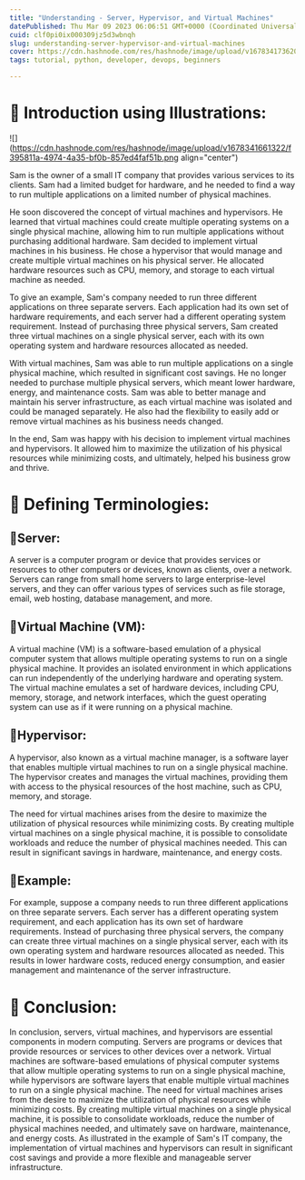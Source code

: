 ```yaml
---
title: "Understanding - Server, Hypervisor, and Virtual Machines"
datePublished: Thu Mar 09 2023 06:06:51 GMT+0000 (Coordinated Universal Time)
cuid: clf0pi0ix000309jz5d3wbnqh
slug: understanding-server-hypervisor-and-virtual-machines
cover: https://cdn.hashnode.com/res/hashnode/image/upload/v1678341736204/d168c391-21c0-4193-af81-8459f5ee0881.jpeg
tags: tutorial, python, developer, devops, beginners

---
```


# **📍 Introduction using Illustrations:**

![](https://cdn.hashnode.com/res/hashnode/image/upload/v1678341661322/f395811a-4974-4a35-bf0b-857ed4faf51b.png align="center")

Sam is the owner of a small IT company that provides various services to its clients. Sam had a limited budget for hardware, and he needed to find a way to run multiple applications on a limited number of physical machines.

He soon discovered the concept of virtual machines and hypervisors. He learned that virtual machines could create multiple operating systems on a single physical machine, allowing him to run multiple applications without purchasing additional hardware. Sam decided to implement virtual machines in his business. He chose a hypervisor that would manage and create multiple virtual machines on his physical server. He allocated hardware resources such as CPU, memory, and storage to each virtual machine as needed.

To give an example, Sam's company needed to run three different applications on three separate servers. Each application had its own set of hardware requirements, and each server had a different operating system requirement. Instead of purchasing three physical servers, Sam created three virtual machines on a single physical server, each with its own operating system and hardware resources allocated as needed.

With virtual machines, Sam was able to run multiple applications on a single physical machine, which resulted in significant cost savings. He no longer needed to purchase multiple physical servers, which meant lower hardware, energy, and maintenance costs. Sam was able to better manage and maintain his server infrastructure, as each virtual machine was isolated and could be managed separately. He also had the flexibility to easily add or remove virtual machines as his business needs changed.

In the end, Sam was happy with his decision to implement virtual machines and hypervisors. It allowed him to maximize the utilization of his physical resources while minimizing costs, and ultimately, helped his business grow and thrive.

# **📍 Defining Terminologies:**

## **🔹Server:**

A server is a computer program or device that provides services or resources to other computers or devices, known as clients, over a network. Servers can range from small home servers to large enterprise-level servers, and they can offer various types of services such as file storage, email, web hosting, database management, and more.

## **🔹Virtual Machine (VM):**

A virtual machine (VM) is a software-based emulation of a physical computer system that allows multiple operating systems to run on a single physical machine. It provides an isolated environment in which applications can run independently of the underlying hardware and operating system. The virtual machine emulates a set of hardware devices, including CPU, memory, storage, and network interfaces, which the guest operating system can use as if it were running on a physical machine.

## **🔹Hypervisor:**

A hypervisor, also known as a virtual machine manager, is a software layer that enables multiple virtual machines to run on a single physical machine. The hypervisor creates and manages the virtual machines, providing them with access to the physical resources of the host machine, such as CPU, memory, and storage.

The need for virtual machines arises from the desire to maximize the utilization of physical resources while minimizing costs. By creating multiple virtual machines on a single physical machine, it is possible to consolidate workloads and reduce the number of physical machines needed. This can result in significant savings in hardware, maintenance, and energy costs.

## **🔹Example:**

For example, suppose a company needs to run three different applications on three separate servers. Each server has a different operating system requirement, and each application has its own set of hardware requirements. Instead of purchasing three physical servers, the company can create three virtual machines on a single physical server, each with its own operating system and hardware resources allocated as needed. This results in lower hardware costs, reduced energy consumption, and easier management and maintenance of the server infrastructure.

# **📍 Conclusion:**

In conclusion, servers, virtual machines, and hypervisors are essential components in modern computing. Servers are programs or devices that provide resources or services to other devices over a network. Virtual machines are software-based emulations of physical computer systems that allow multiple operating systems to run on a single physical machine, while hypervisors are software layers that enable multiple virtual machines to run on a single physical machine. The need for virtual machines arises from the desire to maximize the utilization of physical resources while minimizing costs. By creating multiple virtual machines on a single physical machine, it is possible to consolidate workloads, reduce the number of physical machines needed, and ultimately save on hardware, maintenance, and energy costs. As illustrated in the example of Sam's IT company, the implementation of virtual machines and hypervisors can result in significant cost savings and provide a more flexible and manageable server infrastructure.